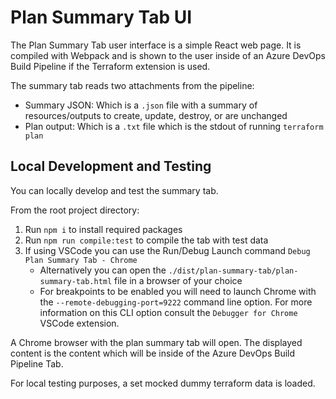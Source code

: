 # Plan Summary Tab UI

The Plan Summary Tab user interface is a simple React web page.
It is compiled with Webpack and is shown to the user inside of an Azure DevOps Build Pipeline if the Terraform extension is used.

The summary tab reads two attachments from the pipeline:

- Summary JSON: Which is a `.json` file with a summary of resources/outputs to create, update, destroy, or are unchanged
- Plan output: Which is a `.txt` file which is the stdout of running `terraform plan`

## Local Development and Testing

You can locally develop and test the summary tab.

From the root project directory:

1. Run `npm i` to install required packages
2. Run `npm run compile:test` to compile the tab with test data
3. If using VSCode you can use the Run/Debug Launch command `Debug Plan Summary Tab - Chrome`
    - Alternatively you can open the `./dist/plan-summary-tab/plan-summary-tab.html` file in a browser of your choice
    - For breakpoints to be enabled you will need to launch Chrome with the `--remote-debugging-port=9222` command line option.
    For more information on this CLI option consult the `Debugger for Chrome` VSCode extension.

A Chrome browser with the plan summary tab will open.
The displayed content is the content which will be inside of the Azure DevOps Build Pipeline Tab.

For local testing purposes, a set mocked dummy terraform data is loaded.
